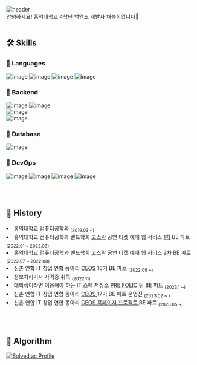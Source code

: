 <!--
**chaeshee0908/chaeshee0908** is a ✨ _special_ ✨ repository because its `README.md` (this file) appears on your GitHub profile.

Here are some ideas to get you started:

- 🔭 I’m currently working on ...
- 🌱 I’m currently learning ...
- 👯 I’m looking to collaborate on ...
- 🤔 I’m looking for help with ...
- 💬 Ask me about ...
- 📫 How to reach me: ...
- 😄 Pronouns: ...
- ⚡ Fun fact: ...
-->
![header](https://capsule-render.vercel.app/api?type=waving&color=f08080&height=250&section=header&text=Hi!%20I'm%20Seunghee&fontSize=80&fontColor=ffffff&animation=fontAlignY=50)
<br>
안녕하세요! 홍익대학교 4학년 백엔드 개발자 채승희입니다👋
<br><br>
## 🛠 Skills 

### 📌 Languages
  ![image](https://img.shields.io/badge/Java-007396?style=flat-square&logo=java&logoColor=white)
  ![image](https://img.shields.io/badge/JavaScript-323330?style=flat-square&logo=javascript&logoColor=F7DF1E)
  ![image](https://img.shields.io/badge/TypeScript-007ACC?style=flat-square&logo=typescript&logoColor=white)
  ![image](https://img.shields.io/badge/Python-3776AB?style=flat-square&logo=python&logoColor=white)
  
### 📌 Backend
  ![image](https://img.shields.io/badge/Spring-6DB33F?style=flat-square&logo=spring&logoColor=white)
  ![image](https://img.shields.io/badge/SpringBoot-6DB33F?style=flat-square&logo=springboot&logoColor=white)
  <br>
  ![image](https://img.shields.io/badge/nestjs-E0234E?style=flat-square&logo=nestjs&logoColor=white)
  <br>
  ![image](https://img.shields.io/badge/Django-092E20?style=flat-square&logo=Django&logoColor=white)

### 📌 Database
  ![image](https://img.shields.io/badge/MySQL-005C84?style=flat-square&logo=mysql&logoColor=white)
 
### 📌 DevOps
  ![image](https://img.shields.io/badge/Docker-2496ED?style=flat-square&logo=Docker&logoColor=white)
  ![image](https://img.shields.io/badge/Amazon&nbsp;AWS-333664?style=flat-square&logo=amazon-aws&logoColor=white)
  ![image](https://img.shields.io/badge/GitHub&nbsp;Actions-2088FF?style=flat-square&logo=GitHub-Actions&logoColor=white)
  ![image](https://img.shields.io/badge/NGINX-009639?style=flat-square&logo=NGINX&logoColor=white)


<br></br>

## 📆 History
<li>홍익대학교 컴퓨터공학과 <sub>(2019.03 ~)</sub></li>
<li>홍익대학교 컴퓨터공학과 밴드학회 <a href="https://github.com/Gosrock">고스락</a> 공연 티켓 예매 웹 서비스 <a href="https://github.com/Gosrock/Ticket-Backend-21th">1차</a> BE 파트 <sub>(2022.01 ~ 2022.03)</sub></li>
<li>홍익대학교 컴퓨터공학과 밴드학회 <a href="https://github.com/Gosrock">고스락</a> 공연 티켓 예매 웹 서비스 <a href="https://github.com/Gosrock/Ticket-Backend-22th">2차</a> BE 파트 <sub>(2022.07 ~ 2022.08)</sub></li>
<li>신촌 연합 IT 창업 연합 동아리 <a href="https://github.com/CEOS-Developers">CEOS</a> 16기 BE 파트 <sub>(2022.09 ~)</sub></li>
<li>정보처리기사 자격증 취득 <sub>(2022.11)</sub></li>
<li>대학생이라면 이용해야 하는 IT 스펙 저장소 <a href="https://github.com/Pre-folio">PRE:FOLIO</a> 팀 BE 파트 <sub>(2023.1 ~)</sub></li>
<li>신촌 연합 IT 창업 연합 동아리 <a href="https://github.com/CEOS-Developers">CEOS </a> 17기 BE 파트 운영진 <sub>(2023.02 ~ )</sub></li>
<li>신촌 연합 IT 창업 연합 동아리 <a href="https://github.com/CEOS-Developers/CEOS-BE">CEOS 홈페이지 프로젝트 </a> BE 파트 <sub>(2023.05 ~)</sub></li>

<br></br>

## 📙 Algorithm

[![Solved.ac Profile](http://mazassumnida.wtf/api/v2/generate_badge?boj=chaeshee0908)](https://solved.ac/chaeshee0908/)

